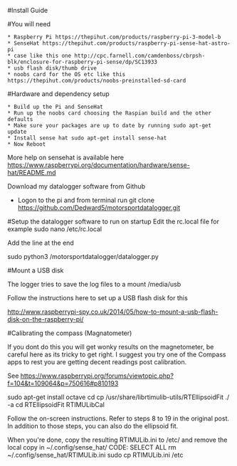 #Install Guide

#You will need

 	* Raspberry Pi https://thepihut.com/products/raspberry-pi-3-model-b
	* SenseHat https://thepihut.com/products/raspberry-pi-sense-hat-astro-pi
	* case like this one http://cpc.farnell.com/camdenboss/cbrpsh-blk/enclosure-for-raspberry-pi-sense/dp/SC13933
	* usb flash disk/thumb drive
	* noobs card for the OS etc like this https://thepihut.com/products/noobs-preinstalled-sd-card


#Hardware and dependency setup

	* Build up the Pi and SenseHat
	* Run up the noobs card choosing the Raspian build and the other defaults
	* Make sure your packages are up to date by running sudo apt-get update
	* Install sense hat sudo apt-get install sense-hat
	* Now Reboot

More help on sensehat is available here https://www.raspberrypi.org/documentation/hardware/sense-hat/README.md

Download my datalogger software from Github
* Logon to the pi and from terminal run git clone https://github.com/Dedward5/motorsportdatalogger.git


#Setup the datalogger software to run on startup
Edit the rc.local file for example
sudo nano /etc/rc.local

Add the line at the end

sudo python3 /motorsportdatalogger/datalogger.py


#Mount a USB disk 

The logger tries to save the log files to a mount /media/usb

Follow the instructions here to set up a USB flash disk for this 

http://www.raspberrypi-spy.co.uk/2014/05/how-to-mount-a-usb-flash-disk-on-the-raspberry-pi/


#Calibrating the compass (Magnatometer)

If you dont do this you will get wonky results on the magnetometer, be careful here as its tricky to get right. 
I suggest you try one of the Compass apps to rest you are getting decent readings post calibration.

See https://www.raspberrypi.org/forums/viewtopic.php?f=104&t=109064&p=750616#p810193

sudo apt-get install octave
cd
cp /usr/share/librtimulib-utils/RTEllipsoidFit ./ -a
cd RTEllipsoidFit
RTIMULibCal

Follow the on-screen instructions.
Refer to steps 8 to 19 in the original post.
In addition to those steps, you can also do the ellipsoid fit.

When you're done, copy the resulting RTIMULib.ini to /etc/ and remove the local copy in ~/.config/sense_hat/
CODE: SELECT ALL
rm ~/.config/sense_hat/RTIMULib.ini
sudo cp RTIMULib.ini /etc
